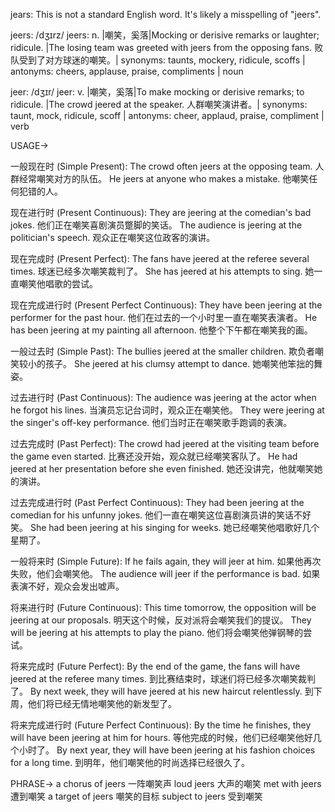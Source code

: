 jears:  This is not a standard English word. It's likely a misspelling of "jeers".

jeers: /dʒɪrz/
jeers: n. |嘲笑，奚落|Mocking or derisive remarks or laughter; ridicule. |The losing team was greeted with jeers from the opposing fans.  败队受到了对方球迷的嘲笑。| synonyms: taunts, mockery, ridicule, scoffs | antonyms: cheers, applause, praise, compliments | noun


jeer: /dʒɪr/
jeer: v. |嘲笑，奚落|To make mocking or derisive remarks; to ridicule. |The crowd jeered at the speaker.  人群嘲笑演讲者。| synonyms: taunt, mock, ridicule, scoff | antonyms: cheer, applaud, praise, compliment | verb

USAGE->

一般现在时 (Simple Present):
The crowd often jeers at the opposing team.  人群经常嘲笑对方的队伍。
He jeers at anyone who makes a mistake. 他嘲笑任何犯错的人。

现在进行时 (Present Continuous):
They are jeering at the comedian's bad jokes.  他们正在嘲笑喜剧演员蹩脚的笑话。
The audience is jeering at the politician's speech. 观众正在嘲笑这位政客的演讲。

现在完成时 (Present Perfect):
The fans have jeered at the referee several times. 球迷已经多次嘲笑裁判了。
She has jeered at his attempts to sing. 她一直嘲笑他唱歌的尝试。


现在完成进行时 (Present Perfect Continuous):
They have been jeering at the performer for the past hour.  他们在过去的一个小时里一直在嘲笑表演者。
He has been jeering at my painting all afternoon. 他整个下午都在嘲笑我的画。


一般过去时 (Simple Past):
The bullies jeered at the smaller children. 欺负者嘲笑较小的孩子。
She jeered at his clumsy attempt to dance. 她嘲笑他笨拙的舞姿。

过去进行时 (Past Continuous):
The audience was jeering at the actor when he forgot his lines. 当演员忘记台词时，观众正在嘲笑他。
They were jeering at the singer's off-key performance.  他们当时正在嘲笑歌手跑调的表演。


过去完成时 (Past Perfect):
The crowd had jeered at the visiting team before the game even started.  比赛还没开始，观众就已经嘲笑客队了。
He had jeered at her presentation before she even finished. 她还没讲完，他就嘲笑她的演讲。

过去完成进行时 (Past Perfect Continuous):
They had been jeering at the comedian for his unfunny jokes. 他们一直在嘲笑这位喜剧演员讲的笑话不好笑。
She had been jeering at his singing for weeks. 她已经嘲笑他唱歌好几个星期了。


一般将来时 (Simple Future):
If he fails again, they will jeer at him. 如果他再次失败，他们会嘲笑他。
The audience will jeer if the performance is bad. 如果表演不好，观众会发出嘘声。


将来进行时 (Future Continuous):
This time tomorrow, the opposition will be jeering at our proposals. 明天这个时候，反对派将会嘲笑我们的提议。
They will be jeering at his attempts to play the piano. 他们将会嘲笑他弹钢琴的尝试。

将来完成时 (Future Perfect):
By the end of the game, the fans will have jeered at the referee many times. 到比赛结束时，球迷们将已经多次嘲笑裁判了。
By next week, they will have jeered at his new haircut relentlessly. 到下周，他们将已经无情地嘲笑他的新发型了。


将来完成进行时 (Future Perfect Continuous):
By the time he finishes, they will have been jeering at him for hours. 等他完成的时候，他们已经嘲笑他好几个小时了。
By next year, they will have been jeering at his fashion choices for a long time. 到明年，他们嘲笑他的时尚选择已经很久了。



PHRASE->
a chorus of jeers  一阵嘲笑声
loud jeers  大声的嘲笑
met with jeers  遭到嘲笑
a target of jeers  嘲笑的目标
subject to jeers  受到嘲笑
